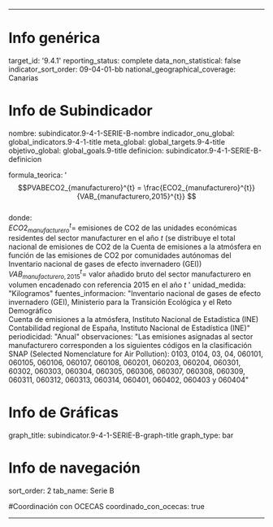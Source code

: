 ---

# Info genérica
target_id: '9.4.1'
reporting_status: complete
data_non_statistical: false
indicator_sort_order: 09-04-01-bb
national_geographical_coverage: Canarias

# Info de Subindicador
nombre: subindicator.9-4-1-SERIE-B-nombre
indicador_onu_global: global_indicators.9-4-1-title
meta_global: global_targets.9-4-title
objetivo_global: global_goals.9-title
definicion: subindicator.9-4-1-SERIE-B-definicion

formula_teorica: '$$PVABECO2_{manufacturero}^{t} = \frac{ECO2_{manufacturero}^{t}}{VAB_{manufacturero,2015}^{t}} $$ <br>
donde: <br>
$ECO2_{manufacturero}^{t} =$ emisiones de CO2 de las unidades económicas residentes del sector manufacturer en el año $t$ (se distribuye el total nacional de emisiones de CO2 de la Cuenta de emisiones a la atmósfera en función de las emisiones de CO2 por comunidades autónomas del Inventario nacional de gases de efecto invernadero (GEI))<br>
$VAB_{manufacturero,2015}^{t} =$ valor añadido bruto del sector manufacturero en volumen encadenado con referencia 2015 en el año $t$ '
unidad_medida: "Kilogramos"
fuentes_informacion: "Inventario nacional de gases de efecto invernadero (GEI), Ministerio para la Transición Ecológica y el Reto Demográfico<br>
Cuenta de emisiones a la atmósfera, Instituto Nacional de Estadística (INE)<br>
Contabilidad regional de España, Instituto Nacional de Estadística (INE)"
periodicidad: "Anual"
observaciones: "Las emisiones asignadas al sector manufacturero corresponden a los siguientes códigos en la clasificación SNAP (Selected Nomenclature for Air Pollution): 0103, 0104, 03, 04, 060101, 060105, 060106, 060107, 060108, 060201, 060203, 060204, 060301, 60302, 060303, 060304, 060305, 060306, 060307, 060308, 060309, 060311, 060312, 060313, 060314, 060401, 060402, 060403 y 060404"

# Info de Gráficas
graph_title: subindicator.9-4-1-SERIE-B-graph-title
graph_type: bar

# Info de navegación
sort_order: 2
tab_name: Serie B

#Coordinación con OCECAS
coordinado_con_ocecas: true

---